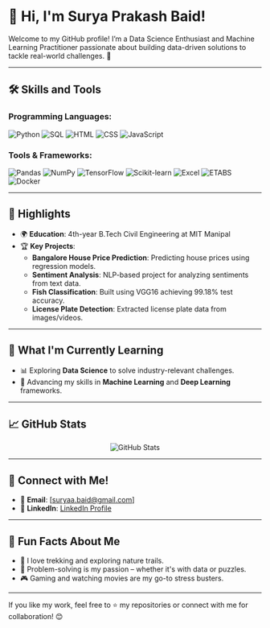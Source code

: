 # 👋 Hi, I'm Surya Prakash Baid!    

Welcome to my GitHub profile!
I’m a Data Science Enthusiast and Machine Learning Practitioner passionate about building data-driven solutions to tackle real-world challenges. 🚀  

---

## 🛠️ Skills and Tools

### Programming Languages:
![Python](https://img.shields.io/badge/-Python-3776AB?logo=python&logoColor=white&style=flat)
![SQL](https://img.shields.io/badge/-SQL-4479A1?logo=postgresql&logoColor=white&style=flat)
![HTML](https://img.shields.io/badge/-HTML5-E34F26?logo=html5&logoColor=white&style=flat)
![CSS](https://img.shields.io/badge/-CSS3-1572B6?logo=css3&logoColor=white&style=flat)
![JavaScript](https://img.shields.io/badge/-JavaScript-F7DF1E?logo=javascript&logoColor=black&style=flat)

### Tools & Frameworks:
![Pandas](https://img.shields.io/badge/-Pandas-150458?logo=pandas&logoColor=white&style=flat)
![NumPy](https://img.shields.io/badge/-NumPy-013243?logo=numpy&logoColor=white&style=flat)
![TensorFlow](https://img.shields.io/badge/-TensorFlow-FF6F00?logo=tensorflow&logoColor=white&style=flat)
![Scikit-learn](https://img.shields.io/badge/-Scikit--learn-F7931E?logo=scikit-learn&logoColor=white&style=flat)
![Excel](https://img.shields.io/badge/-Excel-217346?logo=microsoft-excel&logoColor=white&style=flat)
![ETABS](https://img.shields.io/badge/-ETABS-0088C3?style=flat)
![Docker](https://img.shields.io/badge/-Docker-2496ED?logo=docker&logoColor=white&style=flat)

---

## 🌟 Highlights  

- 🌍 **Education**: 4th-year B.Tech Civil Engineering at MIT Manipal  
- 🏆 **Key Projects**:  
  - **Bangalore House Price Prediction**: Predicting house prices using regression models.  
  - **Sentiment Analysis**: NLP-based project for analyzing sentiments from text data.  
  - **Fish Classification**: Built using VGG16 achieving 99.18% test accuracy.  
  - **License Plate Detection**: Extracted license plate data from images/videos.  

---

## 🌱 What I'm Currently Learning  

- 📊 Exploring **Data Science** to solve industry-relevant challenges.  
- 🤖 Advancing my skills in **Machine Learning** and **Deep Learning** frameworks.  

---

## 📈 GitHub Stats

<p align="center">
  <img src="https://github-readme-stats.vercel.app/api?username=surya-sgit&show_icons=true&theme=radical" alt="GitHub Stats" />
</p>

---

## 📧 Connect with Me!

- 📩 **Email**: [suryaa.baid@gmail.com]  
- 💼 **LinkedIn**: [LinkedIn Profile](https://linkedin.com/in/suryaprakashbaid)   

---

## 🧡 Fun Facts About Me  

- 🚴 I love trekking and exploring nature trails.  
- 🧩 Problem-solving is my passion – whether it's with data or puzzles.  
- 🎮 Gaming and watching movies are my go-to stress busters.  

---

If you like my work, feel free to ⭐ my repositories or connect with me for collaboration! 😊  
